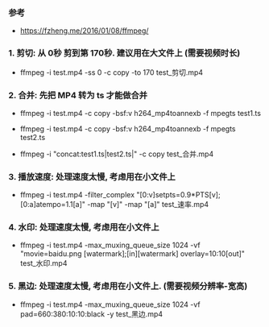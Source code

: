 ### 参考
* https://fzheng.me/2016/01/08/ffmpeg/


### 1. 剪切: 从 0秒 剪到第 170秒. 建议用在大文件上 (需要视频时长)
* ffmpeg -i test.mp4 -ss 0 -c copy -to 170 test_剪切.mp4


### 2. 合并: 先把 MP4 转为 ts 才能做合并
* ffmpeg -i test.mp4 -c copy -bsf:v h264_mp4toannexb -f mpegts test1.ts

* ffmpeg -i test.mp4 -c copy -bsf:v h264_mp4toannexb -f mpegts test2.ts

* ffmpeg -i "concat:test1.ts|test2.ts|" -c copy test_合并.mp4


### 3. 播放速度: 处理速度太慢, 考虑用在小文件上
* ffmpeg -i test.mp4 -filter_complex "[0:v]setpts=0.9*PTS[v];[0:a]atempo=1.1[a]" -map "[v]" -map "[a]" test_速率.mp4


### 4. 水印: 处理速度太慢, 考虑用在小文件上
* ffmpeg -i test.mp4 -max_muxing_queue_size 1024 -vf "movie=baidu.png [watermark];[in][watermark] overlay=10:10[out]" test_水印.mp4


### 5. 黑边: 处理速度太慢, 考虑用在小文件上. (需要视频分辨率-宽高)
* ffmpeg -i test.mp4 -max_muxing_queue_size 1024 -vf pad=660:380:10:10:black -y test_黑边.mp4
